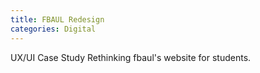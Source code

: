 ```yaml
---
title: FBAUL Redesign
categories: Digital
---
```


UX/UI Case Study
Rethinking fbaul's website for students.